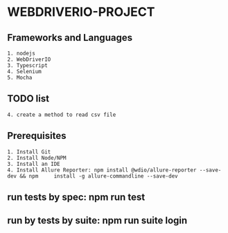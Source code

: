 # WEBDRIVERIO-PROJECT

## Frameworks and Languages
    1. nodejs
    2. WebDriverIO
    3. Typescript
    4. Selenium
    5. Mocha

## TODO list
    4. create a method to read csv file

## Prerequisites
    1. Install Git
    2. Install Node/NPM
    3. Install an IDE
    4. Install Allure Reporter: npm install @wdio/allure-reporter --save-dev && npm     install -g allure-commandline --save-dev 


## run tests by spec: npm run test
## run by tests by suite: npm run suite login